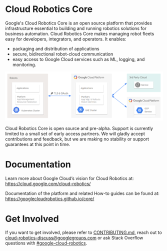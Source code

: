 # Cloud Robotics Core

Google's Cloud Robotics Core is an open source platform that provides
infrastructure essential to building and running robotics solutions for business
automation. Cloud Robotics Core makes managing robot fleets easy for developers,
integrators, and operators. It enables:

* packaging and distribution of applications
* secure, bidirectional robot-cloud communication
* easy access to Google Cloud services such as ML, logging, and monitoring.

![Cloud Robotics Core overview](docs/cloud-robotics-core-overview.png)

Cloud Robotics Core is open source and pre-alpha. Support is currently limited
to a small set of early access partners. We will gladly accept contributions
and feedback, but we are making no stability or support guarantees at this
point in time.

# Documentation

Learn more about Google Cloud’s vision for Cloud Robotics at: https://cloud.google.com/cloud-robotics/

Documentation of the platform and related How-to guides can be found at: https://googlecloudrobotics.github.io/core/

# Get Involved

If you want to get involved, please refer to [CONTRIBUTING.md](CONTRIBUTING.md),
reach out to [cloud-robotics-discuss@googlegroups.com](https://groups.google.com/forum/#!forum/cloud-robotics-discuss)
or ask Stack Overflow questions with [#google-cloud-robotics](https://stackoverflow.com/questions/tagged/google-cloud-robotics).
